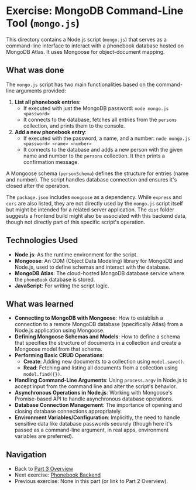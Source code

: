 # Exercise: MongoDB Command-Line Tool (`mongo.js`)

This directory contains a Node.js script (`mongo.js`) that serves as a command-line interface to interact with a phonebook database hosted on MongoDB Atlas. It uses Mongoose for object-document mapping.

## What was done

The `mongo.js` script has two main functionalities based on the command-line arguments provided:

1.  **List all phonebook entries**:
    - If executed with just the MongoDB password: `node mongo.js <password>`
    - It connects to the database, fetches all entries from the `persons` collection, and prints them to the console.
2.  **Add a new phonebook entry**:
    - If executed with the password, a name, and a number: `node mongo.js <password> <name> <number>`
    - It connects to the database and adds a new person with the given name and number to the `persons` collection. It then prints a confirmation message.

A Mongoose schema (`personSchema`) defines the structure for entries (name and number).
The script handles database connection and ensures it's closed after the operation.

The `package.json` includes `mongoose` as a dependency. While `express` and `cors` are also listed, they are not directly used by the `mongo.js` script itself but might be intended for a related server application. The `dist` folder suggests a frontend build might also be associated with this backend data, though not directly part of this specific script's operation.

## Technologies Used

- **Node.js**: As the runtime environment for the script.
- **Mongoose**: An ODM (Object Data Modeling) library for MongoDB and Node.js, used to define schemas and interact with the database.
- **MongoDB Atlas**: The cloud-hosted MongoDB database service where the `phoneBook` database is stored.
- **JavaScript**: For writing the script logic.

## What was learned

- **Connecting to MongoDB with Mongoose**: How to establish a connection to a remote MongoDB database (specifically Atlas) from a Node.js application using Mongoose.
- **Defining Mongoose Schemas and Models**: How to define a schema that specifies the structure of documents in a collection and create a Mongoose model from that schema.
- **Performing Basic CRUD Operations**:
    - **Create**: Adding new documents to a collection using `model.save()`.
    - **Read**: Fetching and listing all documents from a collection using `model.find({})`.
- **Handling Command-Line Arguments**: Using `process.argv` in Node.js to accept input from the command line and alter the script's behavior.
- **Asynchronous Operations in Node.js**: Working with Mongoose's Promise-based API to handle asynchronous database operations.
- **Database Connection Management**: The importance of opening and closing database connections appropriately.
- **Environment Variables/Configuration**: Implicitly, the need to handle sensitive data like database passwords securely (though here it's passed as a command-line argument, in real apps, environment variables are preferred).

## Navigation

- Back to [Part 3 Overview](../README.md)
- Next exercise: [Phonebook Backend](../phonebook/README.md)
- Previous exercise: None in this part (or link to Part 2 Overview).
